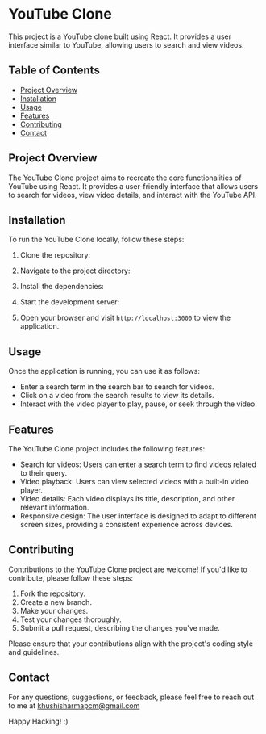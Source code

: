 # YouTube Clone

This project is a YouTube clone built using React. It provides a user interface similar to YouTube, allowing users to search and view videos.

## Table of Contents

- [Project Overview](#project-overview)
- [Installation](#installation)
- [Usage](#usage)
- [Features](#features)
- [Contributing](#contributing)
- [Contact](#contact)

## Project Overview

The YouTube Clone project aims to recreate the core functionalities of YouTube using React. It provides a user-friendly interface that allows users to search for videos, view video details, and interact with the YouTube API.

## Installation

To run the YouTube Clone locally, follow these steps:

1. Clone the repository:

2. Navigate to the project directory:

3. Install the dependencies:

4. Start the development server:

5. Open your browser and visit `http://localhost:3000` to view the application.

## Usage

Once the application is running, you can use it as follows:

- Enter a search term in the search bar to search for videos.
- Click on a video from the search results to view its details.
- Interact with the video player to play, pause, or seek through the video.

## Features

The YouTube Clone project includes the following features:

- Search for videos: Users can enter a search term to find videos related to their query.
- Video playback: Users can view selected videos with a built-in video player.
- Video details: Each video displays its title, description, and other relevant information.
- Responsive design: The user interface is designed to adapt to different screen sizes, providing a consistent experience across devices.

## Contributing

Contributions to the YouTube Clone project are welcome! If you'd like to contribute, please follow these steps:

1. Fork the repository.
2. Create a new branch.
3. Make your changes.
4. Test your changes thoroughly.
5. Submit a pull request, describing the changes you've made.

Please ensure that your contributions align with the project's coding style and guidelines.


## Contact

For any questions, suggestions, or feedback, please feel free to reach out to me at khushisharmapcm@gmail.com

Happy Hacking! :)


